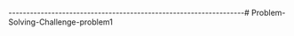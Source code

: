 ------------------------------------------------------------------# Problem-Solving-Challenge-problem1
